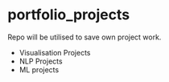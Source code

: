 # portfolio_projects
 
 
 Repo will be utilised to save own project  work.

* Visualisation Projects
* NLP Projects
* ML projects